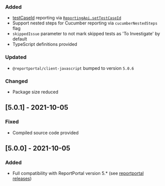 ### Added
- [testCaseId](https://reportportal.io/docs/Test-case-ID%3Ewhat-is-it-test-case-id) reporting via [`ReportingApi.setTestCaseId`](README.md#setTestCaseId)
- Support nested steps for Cucumber reporting via `cucumberNestedSteps` flag
- `skippedIssue` parameter to not mark skipped tests as 'To Investigate' by default
- TypeScript definitions provided

### Updated
- `@reportportal/client-javascript` bumped to version `5.0.6`

### Changed
- Package size reduced

## [5.0.1] - 2021-10-05
### Fixed
- Compiled source code provided

## [5.0.0] - 2021-10-05
### Added
- Full compatibility with ReportPortal version 5.* (see [reportportal releases](https://github.com/reportportal/reportportal/releases))

